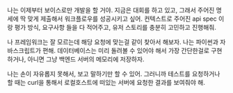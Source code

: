 나는 이제부터 보이스로만 개발을 할 거야. 지금은 대회를 하고 있고, 그래서 주어진 명세에 딱 맞게 제출해서 워크플로우를 성공시키고 싶어.
컨텍스트로 주어진 api spec 이랑 평가 방식, 요구사항 들을 다 적어주고, 유저 스토리를 충분히 고민하고 진행해줘.

나 프레임워크는 잘 모르는데 해당 요청에 맞는걸 같이 찾아서 해보자.
나는 파이썬과 자바스크립트가 편해. 데이터베이스는 미리 돌려볼 수 있어야 해서 가장 간단한걸로 구현하거나, 아니면 그냥 백엔드 서버의 메모리에 저장하자.

나는 손이 자유롭지 못해서, 보고 말하기만 할 수 있어. 그러니까 테스트를 요청하거나 할 때는 curl을 통해서 로컬호스트에 떠있는 서버에 요청한 결과를 보여줘야 해.

